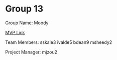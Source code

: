 # Group 13
Group Name: Moody

[MVP Link](https://docs.google.com/document/d/1ltXU_y2kQsIh02zrtFrM8yDyr4IJkmF4MqXNYohyUC0/edit?usp=sharing)

Team Members: sskale3 ivalde5 bdean9 msheedy2

Project Manager: mjzou2

